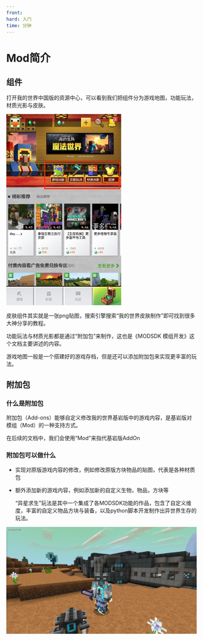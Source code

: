 ```yaml
---
front: 
hard: 入门
time: 分钟
---
```


# Mod简介

## 组件

打开我的世界中国版的资源中心，可以看到我们把组件分为游戏地图，功能玩法，材质光影与皮肤。

<img src="./picture/brief_intro/35.png" alt="image-20200426213400281" style="zoom:67%;" />

皮肤组件其实就是一张png贴图，搜索引擎搜索“我的世界皮肤制作”即可找到很多大神分享的教程。

功能玩法与材质光影都是通过“附加包”来制作，这也是《MODSDK 模组开发》这个文档主要讲述的内容。

游戏地图一般是一个搭建好的游戏存档，但是还可以添加附加包来实现更丰富的玩法。

## 附加包

### 什么是附加包

附加包（Add-ons）能够自定义修改我的世界基岩版中的游戏内容，是基岩版对模组（Mod）的一种支持方式。

在后续的文档中，我们会使用“Mod”来指代基岩版AddOn

### 附加包可以做什么

- 实现对原版游戏内容的修改，例如修改原版方块物品的贴图，代表是各种材质包

- 额外添加新的游戏内容，例如添加新的自定义生物，物品，方块等

  “异星求生”玩法是其中一个集成了各MODSDK功能的作品，包含了自定义维度，丰富的自定义物品方块与装备，以及python脚本开发制作出异世界生存的玩法。

![](./picture/brief_intro/3.png)

